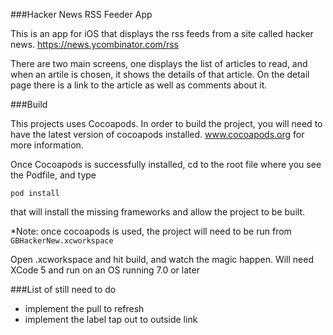 ###Hacker News RSS Feeder App

This is an app for iOS that displays the rss feeds from a site called hacker news. https://news.ycombinator.com/rss

There are two main screens, one displays the list of articles to read, and when an artile is chosen, it shows the details of that article.  On the detail page there is a link to the article as well as comments about it.

###Build

This projects uses Cocoapods.  In order to build the project, you will need to have the latest version of cocoapods installed. www.cocoapods.org for more information.

Once Cocoapods is successfully installed, cd to the root file where you see the Podfile, and type 

`pod install`

that will install the missing frameworks and allow the project to be built.  

*Note: once cocoapods is used, the project will need to be run from `GBHackerNew.xcworkspace`

Open .xcworkspace and hit build, and watch the magic happen.  Will need XCode 5 and run on an OS running 7.0 or later



###List of still need to do
- implement the pull to refresh
- implement the label tap out to outside link


